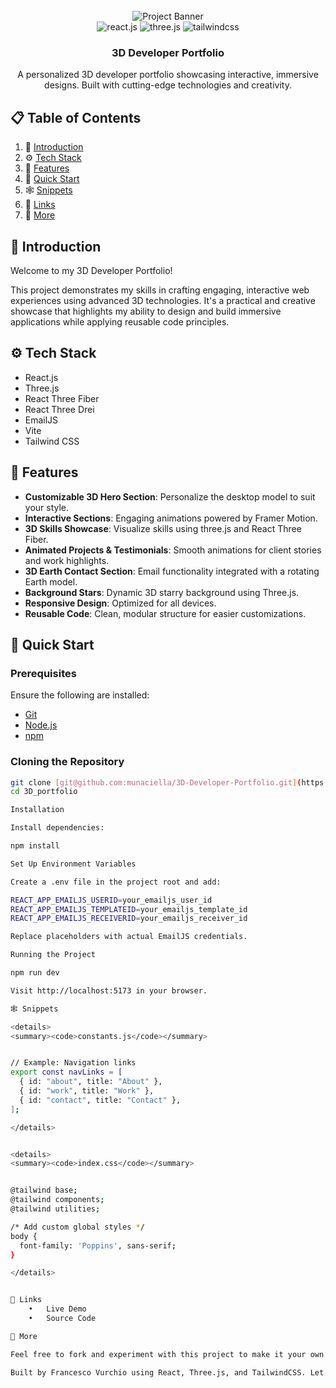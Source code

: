 <div align="center">
  <br />
    <img src="https://github.com/adrianhajdin/project_3D_developer_portfolio/assets/151519281/4722160a-8e61-403f-a905-728feae1f7e6" alt="Project Banner">
  <br />

  <div>
    <img src="https://img.shields.io/badge/-React_JS-black?style=for-the-badge&logoColor=white&logo=react&color=61DAFB" alt="react.js" />
    <img src="https://img.shields.io/badge/-Three_JS-black?style=for-the-badge&logoColor=white&logo=threedotjs&color=000000" alt="three.js" />
    <img src="https://img.shields.io/badge/-Tailwind_CSS-black?style=for-the-badge&logoColor=white&logo=tailwindcss&color=06B6D4" alt="tailwindcss" />
  </div>

  <h3 align="center">3D Developer Portfolio</h3>

  <div align="center">
    A personalized 3D developer portfolio showcasing interactive, immersive designs. Built with cutting-edge technologies and creativity.
  </div>
</div>

## 📋 Table of Contents

1. 🤖 [Introduction](#introduction)
2. ⚙️ [Tech Stack](#tech-stack)
3. 🔋 [Features](#features)
4. 🤸 [Quick Start](#quick-start)
5. 🕸️ [Snippets](#snippets)
6. 🔗 [Links](#links)
7. 🚀 [More](#more)

## 🤖 Introduction

Welcome to my 3D Developer Portfolio! 

This project demonstrates my skills in crafting engaging, interactive web experiences using advanced 3D technologies. It's a practical and creative showcase that highlights my ability to design and build immersive applications while applying reusable code principles. 

## ⚙️ Tech Stack

- React.js
- Three.js
- React Three Fiber
- React Three Drei
- EmailJS
- Vite
- Tailwind CSS

## 🔋 Features

- **Customizable 3D Hero Section**: Personalize the desktop model to suit your style.
- **Interactive Sections**: Engaging animations powered by Framer Motion.
- **3D Skills Showcase**: Visualize skills using three.js and React Three Fiber.
- **Animated Projects & Testimonials**: Smooth animations for client stories and work highlights.
- **3D Earth Contact Section**: Email functionality integrated with a rotating Earth model.
- **Background Stars**: Dynamic 3D starry background using Three.js.
- **Responsive Design**: Optimized for all devices.
- **Reusable Code**: Clean, modular structure for easier customizations.

## 🤸 Quick Start

### Prerequisites

Ensure the following are installed:

- [Git](https://git-scm.com/)
- [Node.js](https://nodejs.org/en)
- [npm](https://www.npmjs.com/)

### Cloning the Repository

```bash
git clone [git@github.com:munaciella/3D-Developer-Portfolio.git](https://github.com/munaciella/3d_portfolio)
cd 3D_portfolio

Installation

Install dependencies:

npm install

Set Up Environment Variables

Create a .env file in the project root and add:

REACT_APP_EMAILJS_USERID=your_emailjs_user_id
REACT_APP_EMAILJS_TEMPLATEID=your_emailjs_template_id
REACT_APP_EMAILJS_RECEIVERID=your_emailjs_receiver_id

Replace placeholders with actual EmailJS credentials.

Running the Project

npm run dev

Visit http://localhost:5173 in your browser.

🕸️ Snippets

<details>
<summary><code>constants.js</code></summary>


// Example: Navigation links
export const navLinks = [
  { id: "about", title: "About" },
  { id: "work", title: "Work" },
  { id: "contact", title: "Contact" },
];

</details>


<details>
<summary><code>index.css</code></summary>


@tailwind base;
@tailwind components;
@tailwind utilities;

/* Add custom global styles */
body {
  font-family: 'Poppins', sans-serif;
}

</details>


🔗 Links
	•	Live Demo
	•	Source Code

🚀 More

Feel free to fork and experiment with this project to make it your own!

Built by Francesco Vurchio using React, Three.js, and TailwindCSS. Let’s connect on LinkedIn.
